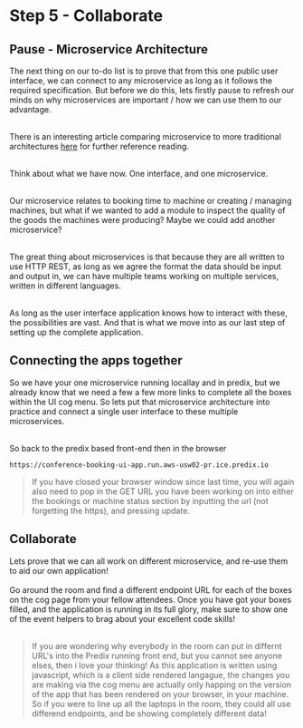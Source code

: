 # Step 5 - Collaborate

## Pause - Microservice Architecture

The next thing on our to-do list is to prove that from this one public user interface, we can connect to any microservice as long as it follows the required specification. But before we do this, lets firstly pause to refresh our minds on why microservices are important / how we can use them to our advantage.<br/><br/>

There is an interesting article comparing microservice to more traditional architectures [here](https://www.nginx.com/blog/introduction-to-microservices/) for further reference reading.<br/><br/>

Think about what we have now. One interface, and one microservice. <br/><br/>

Our microservice relates to booking time to machine or creating / managing machines, but what if we wanted to add a module to inspect the quality of the goods the machines were producing? Maybe we could add another microservice?<br/><br/>

The great thing about microservices is that because they are all written to use HTTP REST, as long as we agree the format the data should be input and output in, we can have multiple teams working on multiple services, written in different languages.<br/><br/>

As long as the user interface application knows how to interact with these, the possibilities are vast. And that is what we move into as our last step of setting up the complete application.

## Connecting the apps together

So we have your one microservice running locallay and in predix, but we already know that we need a few a few more links to complete all the boxes within the UI cog menu. So lets put that microservice architecture into practice and connect a single user interface to these multiple microservices.<br/><br/>

So back to the predix based front-end then in the browser
```
https://conference-booking-ui-app.run.aws-usw02-pr.ice.predix.io
```

>If you have closed your browser window since last time, you will again also need to pop in the GET URL you have been working on into either the bookings or machine status section by inputting the url (not forgetting the https), and pressing update.

## Collaborate

Lets prove that we can all work on different microservice, and re-use them to aid our own application! <br/><br/>
Go around the room and find a different endpoint URL for each of the boxes on the cog page from your fellow attendees. Once you have got your boxes filled, and the application is running in its full glory, make sure to show one of the event helpers to brag about your excellent code skills!<br/><br/>

>If you are wondering why everybody in the room can put in differnt URL's into the Predix running front end, but you cannot see anyone elses, then i love your thinking! As this application is written using javascript, which is a client side rendered langague, the changes you are making via the cog menu are actually only happing on the version of the app that has been rendered on your browser, in your machine. So if you were to line up all the laptops in the room, they could all use differend endpoints, and be showing completely different data!
